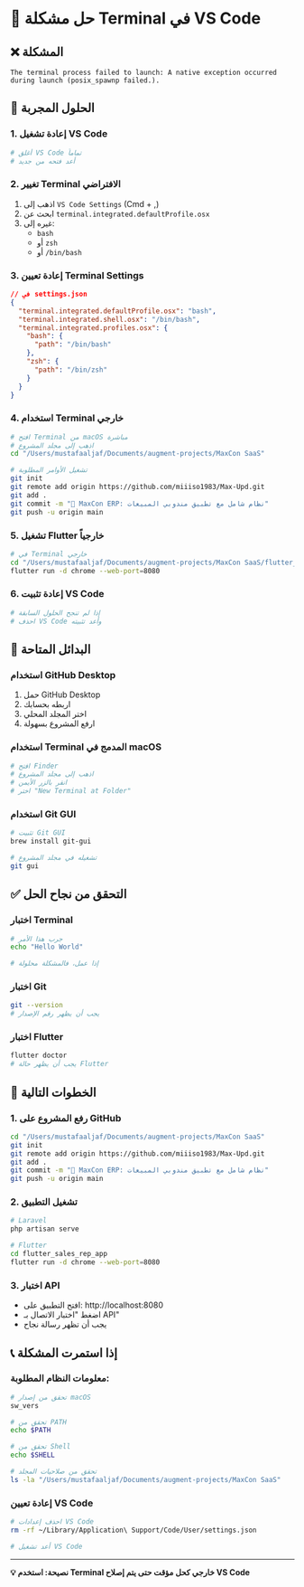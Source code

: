 # 🔧 حل مشكلة Terminal في VS Code

## ❌ المشكلة
```
The terminal process failed to launch: A native exception occurred during launch (posix_spawnp failed.).
```

## 🎯 الحلول المجربة

### **1. إعادة تشغيل VS Code**
```bash
# أغلق VS Code تماماً
# أعد فتحه من جديد
```

### **2. تغيير Terminal الافتراضي**
1. اذهب إلى `VS Code Settings` (Cmd + ,)
2. ابحث عن `terminal.integrated.defaultProfile.osx`
3. غيره إلى:
   - `bash`
   - أو `zsh`
   - أو `/bin/bash`

### **3. إعادة تعيين Terminal Settings**
```json
// في settings.json
{
  "terminal.integrated.defaultProfile.osx": "bash",
  "terminal.integrated.shell.osx": "/bin/bash",
  "terminal.integrated.profiles.osx": {
    "bash": {
      "path": "/bin/bash"
    },
    "zsh": {
      "path": "/bin/zsh"
    }
  }
}
```

### **4. استخدام Terminal خارجي**
```bash
# افتح Terminal من macOS مباشرة
# اذهب إلى مجلد المشروع
cd "/Users/mustafaaljaf/Documents/augment-projects/MaxCon SaaS"

# تشغيل الأوامر المطلوبة
git init
git remote add origin https://github.com/miiiso1983/Max-Upd.git
git add .
git commit -m "🎉 MaxCon ERP: نظام شامل مع تطبيق مندوبي المبيعات"
git push -u origin main
```

### **5. تشغيل Flutter خارجياً**
```bash
# في Terminal خارجي
cd "/Users/mustafaaljaf/Documents/augment-projects/MaxCon SaaS/flutter_sales_rep_app"
flutter run -d chrome --web-port=8080
```

### **6. إعادة تثبيت VS Code**
```bash
# إذا لم تنجح الحلول السابقة
# احذف VS Code وأعد تثبيته
```

## 🚀 البدائل المتاحة

### **استخدام GitHub Desktop**
1. حمل GitHub Desktop
2. اربطه بحسابك
3. اختر المجلد المحلي
4. ارفع المشروع بسهولة

### **استخدام Terminal المدمج في macOS**
```bash
# افتح Finder
# اذهب إلى مجلد المشروع
# انقر بالزر الأيمن
# اختر "New Terminal at Folder"
```

### **استخدام Git GUI**
```bash
# تثبيت Git GUI
brew install git-gui

# تشغيله في مجلد المشروع
git gui
```

## ✅ التحقق من نجاح الحل

### **اختبار Terminal**
```bash
# جرب هذا الأمر
echo "Hello World"

# إذا عمل، فالمشكلة محلولة
```

### **اختبار Git**
```bash
git --version
# يجب أن يظهر رقم الإصدار
```

### **اختبار Flutter**
```bash
flutter doctor
# يجب أن يظهر حالة Flutter
```

## 🎯 الخطوات التالية

### **1. رفع المشروع على GitHub**
```bash
cd "/Users/mustafaaljaf/Documents/augment-projects/MaxCon SaaS"
git init
git remote add origin https://github.com/miiiso1983/Max-Upd.git
git add .
git commit -m "🎉 MaxCon ERP: نظام شامل مع تطبيق مندوبي المبيعات"
git push -u origin main
```

### **2. تشغيل التطبيق**
```bash
# Laravel
php artisan serve

# Flutter
cd flutter_sales_rep_app
flutter run -d chrome --web-port=8080
```

### **3. اختبار API**
- افتح التطبيق على: http://localhost:8080
- اضغط "اختبار الاتصال بـ API"
- يجب أن تظهر رسالة نجاح

## 📞 إذا استمرت المشكلة

### **معلومات النظام المطلوبة:**
```bash
# تحقق من إصدار macOS
sw_vers

# تحقق من PATH
echo $PATH

# تحقق من Shell
echo $SHELL

# تحقق من صلاحيات المجلد
ls -la "/Users/mustafaaljaf/Documents/augment-projects/MaxCon SaaS"
```

### **إعادة تعيين VS Code**
```bash
# احذف إعدادات VS Code
rm -rf ~/Library/Application\ Support/Code/User/settings.json

# أعد تشغيل VS Code
```

---

**💡 نصيحة: استخدم Terminal خارجي كحل مؤقت حتى يتم إصلاح VS Code**
